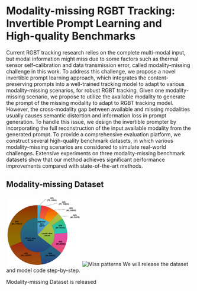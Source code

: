 # Modality-missing RGBT Tracking: Invertible Prompt Learning and High-quality Benchmarks

Current RGBT tracking research relies on the complete multi-modal input, but modal information might miss due to some factors such as thermal sensor self-calibration and data transmission error, called modality-missing challenge in this work. To address this challenge, we propose a novel invertible prompt learning approach, which integrates the content-preserving prompts into a well-trained tracking model to adapt to various modality-missing scenarios, for robust RGBT tracking.
Given one modality-missing scenario, we propose to utilize the available modality to generate the prompt of the missing modality to adapt to RGBT tracking model. However, the cross-modality gap between available and missing modalities usually causes semantic distortion and information loss in prompt generation. To handle this issue, we design the invertible prompter by incorporating the full reconstruction of the input available modality from the generated prompt.
To provide a comprehensive evaluation platform, we construct several high-quality benchmark datasets, in which various modality-missing scenarios are considered to simulate real-world challenges.
Extensive experiments on three modality-missing benchmark datasets show that our method achieves significant performance improvements compared with state-of-the-art methods.

## Modality-missing Dataset
<img src="./imgs/miss_ratios_staitcs.png" alt="Miss Ratio" width="40%" height="auto">
<img src="./imgs/modality_miss_pattern_fig1.drawio" alt="Miss patterns" width="40%" height="auto">
<!-- <img src="./imgs/miss_ratios_staitcs.png" alt="Miss Ratio" width="40%" height="auto"> -->
We will release the dataset and model code step-by-step.

Modality-missing Dataset is released

